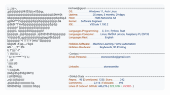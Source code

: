 <a href="https://github.com/stoneoxmike/stoneoxmike">
  <picture>
    <source media="(prefers-color-scheme: dark)" srcset="https://raw.githubusercontent.com/stoneoxmike/stoneoxmike/main/dark_mode.svg">
    <img alt="Michael Geyer's GitHub Profile README" src="https://raw.githubusercontent.com/stoneoxmike/stoneoxmike/main/light_mode.svg">
  </picture>
</a>

<!--

## Hi there 👋


**stoneoxmike/stoneoxmike** is a ✨ _special_ ✨ repository because its `README.md` (this file) appears on your GitHub profile.

Here are some ideas to get you started:

- 🔭 I’m currently working on ...
- 🌱 I’m currently learning ...
- 👯 I’m looking to collaborate on ...
- 🤔 I’m looking for help with ...
- 💬 Ask me about ...
- 📫 How to reach me: ...
- 😄 Pronouns: ...
- ⚡ Fun fact: ...
-->

<!--

### Hello!

I'm Michael, a passionate computer engineer specializing in C++, embedded Linux, and industrial communications.

- 🔭   I’m currently working on: a real-time sports analytics engine using ML  
- 💡   I’m actively researching: Rust, distributed systems, and ML pipelines  
- 📦   Career experience in: low-level software for industrial devices  
- 📚   Always learning something new

[LinkedIn](https://linkedin.com/in/stoneoxmike) • [Email](mailto:stoneoxmike@gmail.com)

---
#### Languages
![C](https://img.shields.io/badge/C-00599C?style=flat&logo=c&logoColor=white)
![C++](https://img.shields.io/badge/C++-00599C?style=flat&logo=c%2b%2b&logoColor=white)
![Python](https://img.shields.io/badge/Python-3776AB?style=flat&logo=python&logoColor=white)
<!--![Java](https://img.shields.io/badge/Java-007396?style=flat&logo=java&logoColor=white)-->

<!--
#### Tools & Environment

![VS Code](https://img.shields.io/badge/VS_Code-007ACC?style=flat&labelColor=black)-->
<!--
![Bash](https://img.shields.io/badge/Bash-121011?style=flat&logo=gnubash&logoColor=white)
![Git](https://img.shields.io/badge/Git-F05032?style=flat&logo=git&logoColor=white)
![Wireshark](https://img.shields.io/badge/Wireshark-1679A7?style=flat&logo=wireshark&logoColor=white)

-->

<!--![VS Code](https://img.shields.io/badge/VS%20Code-007ACC?style=flat&logo=visual-studio&logoColor=white)-->

<!--

#### Systems & Embedded
![Linux](https://img.shields.io/badge/Linux-FCC624?style=flat&logo=linux&logoColor=white)
![NVIDIA Jetson](https://img.shields.io/badge/NVIDIA_Jetson-76B900?style=flat&logo=nvidia&logoColor=white)
![Raspberry Pi](https://img.shields.io/badge/Raspberry_Pi-C51A4A?style=flat&logo=raspberry-pi&logoColor=white)
![ESP32](https://img.shields.io/badge/ESP32-E7352C?style=flat&logo=espressif&logoColor=white)

<!--
![MQTT](https://img.shields.io/badge/MQTT-005C84?style=flat&logo=eclipse-mosquitto&logoColor=white)
![Modbus](https://img.shields.io/badge/Modbus-000000?style=flat&logoColor=white)
-->

<!--

#### Learning & Interests
![AI](https://img.shields.io/badge/AI-000000?style=flat&logo=openai&logoColor=white)
![Rust](https://img.shields.io/badge/Rust-000000?style=flat&logo=rust&logoColor=white)
![Keyboards](https://img.shields.io/badge/Keyboards-FFBE00?style=flat&logo=monkeytype&logoColor=black)
![3D Printing](https://img.shields.io/badge/3D_Printing-ff6f00?style=flat&logo=printables&logoColor=white)

-->

<!--
#### Publications
-->

<!--
---

![Michael's GitHub Stats](https://github-readme-stats.vercel.app/api?username=stoneoxmike&show_icons=true&hide=stars&theme=radical)

![GitHub Stats](https://github-readme-stats.vercel.app/api?username=stoneoxmike&show_icons=true&hide_title=true&hide_rank=true&hide_border=true&hide=stars,prs,issues,contribs&theme=radical)

![GitHub Stats](https://github-readme-stats.vercel.app/api?username=stoneoxmike&show_icons=true&hide_title=true&hide_border=true&theme=radical)
-->
